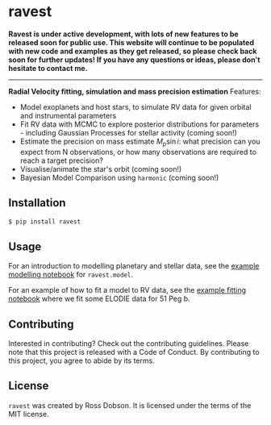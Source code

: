 # ravest

**Ravest is under active development, with lots of new features to be released soon for public use. This website will continue to be populated with new code and examples as they get released, so please check back soon for further updates! If you have any questions or ideas, please don't hesitate to contact me.**

---

**Radial Velocity fitting, simulation and mass precision estimation**
Features:
- Model exoplanets and host stars, to simulate RV data for given orbital and instrumental parameters
- Fit RV data with MCMC to explore posterior distributions for parameters - including Gaussian Processes for stellar activity (coming soon!)
- Estimate the precision on mass estimate $M_p\sin{i}$: what precision can you expect from N observations, or how many observations are required to reach a target precision?
- Visualise/animate the star's orbit (coming soon!)
- Bayesian Model Comparison using `harmonic` (coming soon!)


## Installation

```bash
$ pip install ravest
```

## Usage

For an introduction to modelling planetary and stellar data, see the  [example modelling notebook](https://ravest.readthedocs.io/en/latest/Examples/example_model.html) for `ravest.model`.

For an example of how to fit a model to RV data, see the [example fitting notebook](https://ravest.readthedocs.io/en/latest/Examples/example_fitting.html) where we fit some ELODIE data for 51 Peg b.

## Contributing

Interested in contributing? Check out the contributing guidelines. Please note that this project is released with a Code of Conduct. By contributing to this project, you agree to abide by its terms.

## License

`ravest` was created by Ross Dobson. It is licensed under the terms of the MIT license.
